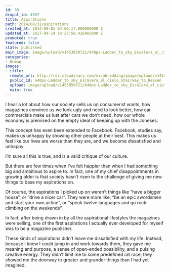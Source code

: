 ```yaml
---
id: 30
drupal_id: 4567
title: Aspirations
path: 2014/08/31/aspirations
created_at: 2014-09-01 04:06:17.000000000 Z
updated_at: 2017-04-14 14:27:58.426483000 Z
promoted: true
featured: false
state: published
main_image: image/upload/v1453059721/640px-Ladder_to_sky_Escalera_al_cielo_Stairway_to_heaven.jpg
categories:
- Human
images:
- title: 
  remote_url: http://res.cloudinary.com/micahredding/image/upload/v1453059721/640px-Ladder_to_sky_Escalera_al_cielo_Stairway_to_heaven.jpg
  public_id: 640px-Ladder_to_sky_Escalera_al_cielo_Stairway_to_heaven
  upload: image/upload/v1453059721/640px-Ladder_to_sky_Escalera_al_cielo_Stairway_to_heaven.jpg
  main: true
---
```

I hear a lot about how our society sells us on consumerist wants, how magazines convince us we look ugly and need to look better, how car commercials make us lust after cars we don’t need, how our whole economy is premised on the empty ideal of keeping up with the Joneses.

This concept has even been extended to Facebook. Facebook, studies say, makes us unhappy by showing other people at their best. This makes us feel like our lives are worse than they are, and we become dissatisfied and unhappy.

I’m sure all this is true, and is a valid critique of our culture.

But there are few times when I’ve felt happier than when I had something big and ambitious to aspire to. In fact, one of my chief disappointments in growing older is that society hasn’t risen to the challenge of giving me new things to base my aspirations on.

Of course, the aspirations I picked up on weren’t things like “have a bigger house”, or “drive a nicer car”. They were more like, “be an epic swordsmen and start your own airline”, or “speak twelve languages and go rock-climbing on the weekends”.

In fact, after being drawn in by all the aspirational lifestyles the magazines were selling, one of the first aspirations I actually ever developed for myself was to be a magazine publisher.

These kinds of aspirations didn’t leave me dissatisfied with my life. Instead, because I knew I could jump in and work towards them, they gave me meaning and purpose, a sense of open-ended possibility, and a pulsing creative energy. They didn’t limit me to some predefined rat race; they showed me the doorway to greater and grander things than I had yet imagined.
